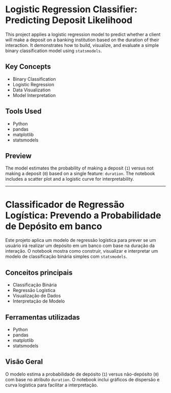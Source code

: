 # Logistic Regression Classifier: Predicting Deposit Likelihood

This project applies a logistic regression model to predict whether a client will make a deposit on a banking institution based on the duration of their interaction. It demonstrates how to build, visualize, and evaluate a simple binary classification model using `statsmodels`.

## Key Concepts
- Binary Classification
- Logistic Regression
- Data Visualization
- Model Interpretation

## Tools Used
- Python
- pandas
- matplotlib
- statsmodels

## Preview
The model estimates the probability of making a deposit (`1`) versus not making a deposit (`0`) based on a single feature: `duration`. The notebook includes a scatter plot and a logistic curve for interpretability.

---

# Classificador de Regressão Logística: Prevendo a Probabilidade de Depósito em banco

Este projeto aplica um modelo de regressão logística para prever se um usuário irá realizar um depósito em um banco com base na duração da interação. O notebook mostra como construir, visualizar e interpretar um modelo de classificação binária simples com `statsmodels`.

## Conceitos principais
- Classificação Binária
- Regressão Logística
- Visualização de Dados
- Interpretação de Modelo

## Ferramentas utilizadas
- Python
- pandas
- matplotlib
- statsmodels

## Visão Geral
O modelo estima a probabilidade de depósito (`1`) versus não-depósito (`0`) com base no atributo `duration`. O notebook inclui gráficos de dispersão e curva logística para facilitar a interpretação.

